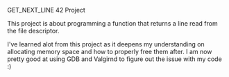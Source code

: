 GET_NEXT_LINE 42 Project

This project is about programming a function that returns a line read from the file descriptor.

I've learned alot from this project as it deepens my understanding on allocating memory space and how to properly free them after.
I am now pretty good at using GDB and Valgirnd to figure out the issue with my code :)
